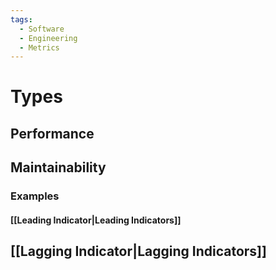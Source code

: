 ```yaml
---
tags:
  - Software
  - Engineering
  - Metrics
---
```

# Types
## Performance
## Maintainability
### Examples
#### [[Leading Indicator|Leading Indicators]]

## [[Lagging Indicator|Lagging Indicators]]